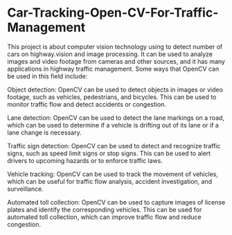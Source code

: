 # Car-Tracking-Open-CV-For-Traffic-Management
This project is about computer vision technology using to detect number of cars on highway.vision and image processing. It can be used to analyze images and video footage from cameras and other sources, and it has many applications in highway traffic management. Some ways that OpenCV can be used in this field include:

Object detection: OpenCV can be used to detect objects in images or video footage, such as vehicles, pedestrians, and bicycles. This can be used to monitor traffic flow and detect accidents or congestion.

Lane detection: OpenCV can be used to detect the lane markings on a road, which can be used to determine if a vehicle is drifting out of its lane or if a lane change is necessary.

Traffic sign detection: OpenCV can be used to detect and recognize traffic signs, such as speed limit signs or stop signs. This can be used to alert drivers to upcoming hazards or to enforce traffic laws.

Vehicle tracking: OpenCV can be used to track the movement of vehicles, which can be useful for traffic flow analysis, accident investigation, and surveillance.

Automated toll collection: OpenCV can be used to capture images of license plates and identify the corresponding vehicles. This can be used for automated toll collection, which can improve traffic flow and reduce congestion.
